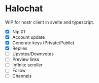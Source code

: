 # Halochat

WIP for nostr client in svelte and typescript.

- [x] Nip 01
- [x] Account update
- [x] Generate keys (Private/Public)
- [x] Replies
- [ ] Upvotes/Downvotes
- [ ] Preview links
- [ ] Infinite scroller
- [ ] Follow
- [ ] Channels
